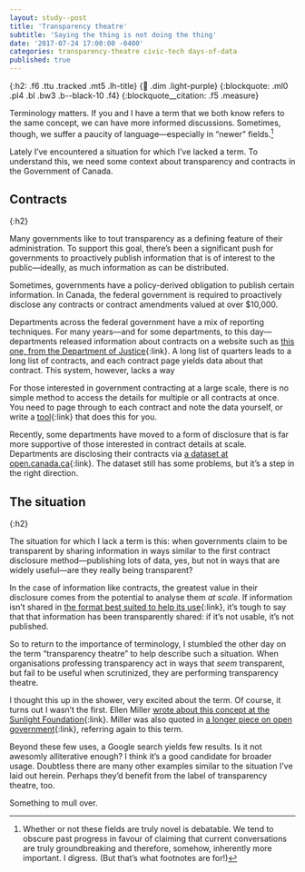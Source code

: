 ```yaml
---
layout: study--post
title: 'Transparency theatre'
subtitle: 'Saying the thing is not doing the thing'
date: '2017-07-24 17:00:00 -0400'
categories: transparency-theatre civic-tech days-of-data
published: true
---
```


{:h2: .f6 .ttu .tracked .mt5 .lh-title}
{:link: .dim .light-purple}
{:blockquote: .ml0 .pl4 .bl .bw3 .b--black-10 .f4}
{:blockquote__citation: .f5 .measure}

Terminology matters. If you and I have a term that we both know refers to the same
concept, we can have more informed discussions. Sometimes, though, we suffer a paucity
of language—especially in “newer” fields.[^newer-fields]

Lately I’ve encountered a situation for which I’ve lacked a term. To understand this,
we need some context about transparency and contracts in the Government of Canada.

## Contracts
{:h2}

Many governments like to tout transparency as a defining feature of their administration.
To support this goal, there’s been a significant push for governments to proactively
publish information that is of interest to the public—ideally, as much information as can
be distributed.

Sometimes, governments have a policy-derived obligation to publish certain information.
In Canada, the federal government is required to proactively disclose any contracts or
contract amendments valued at over $10,000.

Departments across the federal government have a mix of reporting techniques. For many
years—and for some departments, to this day—departments released information about contracts
on a website such as [this one, from the Department of Justice](http://www.justice.gc.ca/eng/trans/pd-dp/contra/rep-rap.asp){:link}.
A long list of quarters leads to a long list of contracts, and each contract page yields data
about that contract. This system, however, lacks a way

For those interested in government contracting at a large scale, there is no simple method to
access the details for multiple or all contracts at once. You need to page through to each contract
and note the data yourself, or write a [tool](https://github.com/GoC-Spending/goc-spending-mini){:link}
that does this for you.

Recently, some departments have moved to a form of disclosure that is far more supportive of those
interested in contract details at scale. Departments are disclosing their contracts via [a dataset
at open.canada.ca](http://open.canada.ca/data/en/dataset/d8f85d91-7dec-4fd1-8055-483b77225d8b){:link}.
The dataset still has some problems, but it’s a step in the right direction.

## The situation
{:h2}

The situation for which I lack a term is this: when governments claim to be transparent by sharing
information in ways similar to the first contract disclosure method—publishing lots of data, yes,
but not in ways that are widely useful—are they really being transparent?

In the case of information like contracts, the greatest value in their disclosure comes from
the potential to analyse them *at scale*. If information isn’t shared in [the format best suited
to help its use](https://sunlightfoundation.com/opendataguidelines/#open-formats){:link}, it’s
tough to say that that information has been transparently shared: if it’s not usable, it’s not published.

So to return to the importance of terminology, I stumbled the other day on the term “transparency
theatre” to help describe such a situation. When organisations professing transparency act in ways
that *seem* transparent, but fail to be useful when scrutinized, they are performing transparency theatre.

I thought this up in the shower, very excited about the term. Of course, it turns out I wasn’t the first. Ellen Miller [wrote about this
concept at the Sunlight Foundation](https://sunlightfoundation.com/2010/06/25/whither-transparency/){:link}.
Miller was also quoted in [a longer piece on open government](http://www.nbcnews.com/id/32128642/ns/politics-cq_politics/t/open-government-or-transparency-theater/){:link},
referring again to this term.

Beyond these few uses, a Google search yields few results. Is it not awesomly alliterative enough?
I think it’s a good candidate for broader usage. Doubtless there are many other examples similar
to the situation I’ve laid out herein. Perhaps they’d benefit from the label of transparency theatre,
too.

Something to mull over.

[^newer-fields]: Whether or not these fields are truly novel is debatable. We tend to
	obscure past progress in favour of claiming that current conversations are truly
	groundbreaking and therefore, somehow, inherently more important. I digress.
	(But that’s what footnotes are for!)
